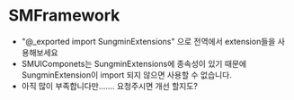 # SMFramework

- "@_exported import SungminExtensions" 으로 전역에서 extension들을 사용해보세요
- SMUIComponets는 SungminExtensions에 종속성이 있기 때문에 SungminExtension이 import 되지 않으면 사용할 수 없습니다.
- 아직 많이 부족합니다만....... 요청주시면 개선 할지도?
